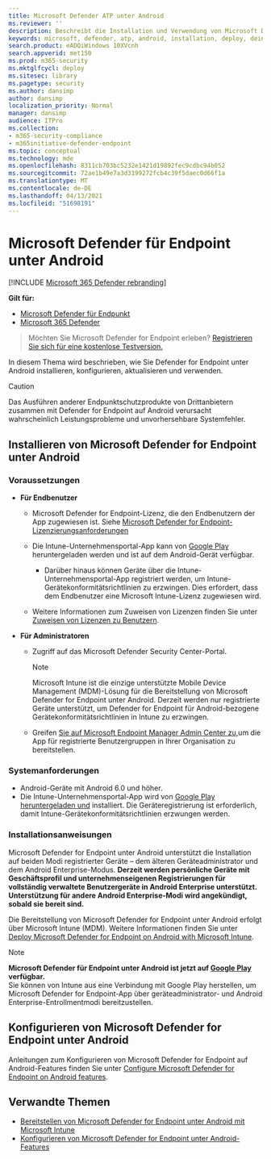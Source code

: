 ```yaml
---
title: Microsoft Defender ATP unter Android
ms.reviewer: ''
description: Beschreibt die Installation und Verwendung von Microsoft Defender ATP für Android
keywords: microsoft, defender, atp, android, installation, deploy, deinstallation, intune
search.product: eADQiWindows 10XVcnh
search.appverid: met150
ms.prod: m365-security
ms.mktglfcycl: deploy
ms.sitesec: library
ms.pagetype: security
ms.author: dansimp
author: dansimp
localization_priority: Normal
manager: dansimp
audience: ITPro
ms.collection:
- m365-security-compliance
- m365initiative-defender-endpoint
ms.topic: conceptual
ms.technology: mde
ms.openlocfilehash: 8311cb703bc5232e1421d19892fec9cdbc94b052
ms.sourcegitcommit: 72ae1b49e7a3d3199272fcb4c39f5daec0d66f1a
ms.translationtype: MT
ms.contentlocale: de-DE
ms.lasthandoff: 04/13/2021
ms.locfileid: "51698191"
---
```

# <a name="microsoft-defender-for-endpoint-on-android"></a>Microsoft Defender für Endpoint unter Android

[!INCLUDE [Microsoft 365 Defender rebranding](../../includes/microsoft-defender.md)]

**Gilt für:**
- [Microsoft Defender für Endpunkt](https://go.microsoft.com/fwlink/p/?linkid=2154037)
- [Microsoft 365 Defender](https://go.microsoft.com/fwlink/?linkid=2118804)

> Möchten Sie Microsoft Defender for Endpoint erleben? [Registrieren Sie sich für eine kostenlose Testversion.](https://www.microsoft.com/microsoft-365/windows/microsoft-defender-atp?ocid=docs-wdatp-exposedapis-abovefoldlink)

In diesem Thema wird beschrieben, wie Sie Defender for Endpoint unter Android installieren, konfigurieren, aktualisieren und verwenden.

> [!CAUTION]
> Das Ausführen anderer Endpunktschutzprodukte von Drittanbietern zusammen mit Defender for Endpoint auf Android verursacht wahrscheinlich Leistungsprobleme und unvorhersehbare Systemfehler.


## <a name="how-to-install-microsoft-defender-for-endpoint-on-android"></a>Installieren von Microsoft Defender for Endpoint unter Android

### <a name="prerequisites"></a>Voraussetzungen

-   **Für Endbenutzer**

    -   Microsoft Defender for Endpoint-Lizenz, die den Endbenutzern der App zugewiesen ist. Siehe [Microsoft Defender for Endpoint-Lizenzierungsanforderungen](https://docs.microsoft.com/microsoft-365/security/defender-endpoint/minimum-requirements#licensing-requirements)

    -   Die Intune-Unternehmensportal-App kann von [Google Play](https://play.google.com/store/apps/details?id=com.microsoft.windowsintune.companyportal) heruntergeladen werden und ist auf dem Android-Gerät verfügbar.

        -   Darüber hinaus können Geräte [](https://docs.microsoft.com/mem/intune/user-help/enroll-device-android-company-portal) über die Intune-Unternehmensportal-App registriert werden, um Intune-Gerätekonformitätsrichtlinien zu erzwingen. Dies erfordert, dass dem Endbenutzer eine Microsoft Intune-Lizenz zugewiesen wird.

    -   Weitere Informationen zum Zuweisen von Lizenzen finden Sie unter [Zuweisen von Lizenzen zu Benutzern](https://docs.microsoft.com/azure/active-directory/users-groups-roles/licensing-groups-assign).
        

-   **Für Administratoren**

    -   Zugriff auf das Microsoft Defender Security Center-Portal.

        > [!NOTE]
        > Microsoft Intune ist die einzige unterstützte Mobile Device Management (MDM)-Lösung für die Bereitstellung von Microsoft Defender for Endpoint unter Android. Derzeit werden nur registrierte Geräte unterstützt, um Defender for Endpoint für Android-bezogene Gerätekonformitätsrichtlinien in Intune zu erzwingen. 

    -   Greifen [Sie auf Microsoft Endpoint Manager Admin Center zu,](https://go.microsoft.com/fwlink/?linkid=2109431)um die App für registrierte Benutzergruppen in Ihrer Organisation zu bereitstellen.

### <a name="system-requirements"></a>Systemanforderungen

-   Android-Geräte mit Android 6.0 und höher.
-   Die Intune-Unternehmensportal-App wird von [Google Play heruntergeladen und](https://play.google.com/store/apps/details?id=com.microsoft.windowsintune.companyportal) installiert. Die Geräteregistrierung ist erforderlich, damit Intune-Gerätekonformitätsrichtlinien erzwungen werden.

### <a name="installation-instructions"></a>Installationsanweisungen

Microsoft Defender for Endpoint unter Android unterstützt die Installation auf beiden Modi registrierter Geräte – dem älteren Geräteadministrator und dem Android Enterprise-Modus.
**Derzeit werden persönliche Geräte mit Geschäftsprofil und unternehmenseigenen Registrierungen für vollständig verwaltete Benutzergeräte in Android Enterprise unterstützt. Unterstützung für andere Android Enterprise-Modi wird angekündigt, sobald sie bereit sind.**

Die Bereitstellung von Microsoft Defender for Endpoint unter Android erfolgt über Microsoft Intune (MDM).
Weitere Informationen finden Sie unter [Deploy Microsoft Defender for Endpoint on Android with Microsoft Intune](android-intune.md).


> [!NOTE]
> **Microsoft Defender für Endpoint unter Android ist jetzt auf [Google Play](https://play.google.com/store/apps/details?id=com.microsoft.scmx) verfügbar.** <br> Sie können von Intune aus eine Verbindung mit Google Play herstellen, um Microsoft Defender for Endpoint-App über geräteadministrator- und Android Enterprise-Entrollmentmodi bereitzustellen. 

## <a name="how-to-configure-microsoft-defender-for-endpoint-on-android"></a>Konfigurieren von Microsoft Defender for Endpoint unter Android

Anleitungen zum Konfigurieren von Microsoft Defender for Endpoint auf Android-Features finden Sie unter [Configure Microsoft Defender for Endpoint on Android features](android-configure.md).



## <a name="related-topics"></a>Verwandte Themen
- [Bereitstellen von Microsoft Defender for Endpoint unter Android mit Microsoft Intune](android-intune.md)
- [Konfigurieren von Microsoft Defender for Endpoint unter Android-Features](android-configure.md)

